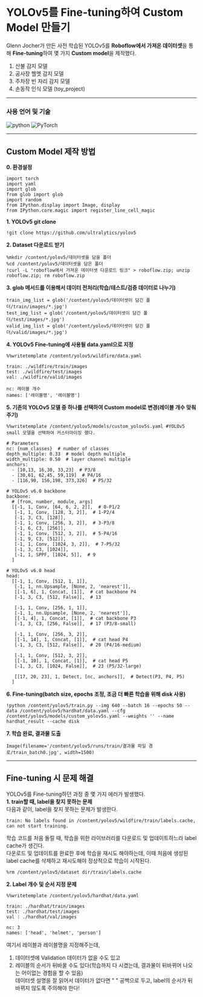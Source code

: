 # YOLOv5를 Fine-tuning하여 Custom Model 만들기
Glenn Jocher가 만든 사전 학습된 YOLOv5를 **Roboflow에서 가져온 데이터셋**을 통해 **Fine-tuning**하여 몇 가지 **Custom model**을 제작했다.
1. 산불 감지 모델
2. 공사장 헬멧 감지 모델
3. 주차장 빈 자리 감지 모델
4. 손동작 인식 모델 (toy_project)
***

### 사용 언어 및 기술
![python](https://img.shields.io/badge/Python-3776AB?style=for-the-badge&logo=python&logoColor=white)
![PyTorch](https://img.shields.io/badge/PyTorch-%23EE4C2C.svg?style=for-the-badge&logo=PyTorch&logoColor=white)
***

## Custom Model 제작 방법
**0. 환경설정**
  ```
  import torch
  import yaml
  import glob
  from glob import glob
  import random
  from IPython.display import Image, display
  from IPython.core.magic import register_line_cell_magic
  ```   
**1. YOLOv5 git clone**
  ```
  !git clone https://github.com/ultralytics/yolov5
  ```
**2. Dataset 다운로드 받기**
  ```
  %mkdir /content/yolov5/데이터셋을 담을 폴더
  %cd /content/yolov5/데이터셋을 담은 폴더
  !curl -L "roboflow에서 가져온 데이터셋 다운로드 링크" > roboflow.zip; unzip roboflow.zip; rm roboflow.zip
  ```
**3. glob 메서드를 이용해서 데이터 전처리(학습/테스트/검증 데이터로 나누기)**
  ```
  train_img_list = glob('/content/yolov5/데이터셋이 담긴 폴더/train/images/*.jpg')
  test_img_list = glob('/content/yolov5/데이터셋이 담긴 폴더/test/images/*.jpg')
  valid_img_list = glob('/content/yolov5/데이터셋이 담긴 폴더/valid/images/*.jpg')
  ```
**4. YOLOv5 Fine-tuning에 사용될 data.yaml으로 지정**
  ```
  %%writetemplate /content/yolov5/wildfire/data.yaml
  
  train: ./wildfire/train/images
  test: ./wildfire/test/images
  val: ./wildfire/valid/images
  
  nc: 레이블 개수
  names: ['레이블명', '레이블명']
  ```
**5. 기존의 YOLOv5 모델 중 하나를 선택하여 Custom model로 변경(레이블 개수 맞춰주기)**
  ```
  %%writetemplate /content/yolov5/models/custom_yolov5s.yaml #YOLOv5 small 모델을 선택하여 커스터마이징 했다. 
  
  # Parameters
  nc: {num_classes}  # number of classes
  depth_multiple: 0.33  # model depth multiple
  width_multiple: 0.50  # layer channel multiple
  anchors:
    - [10,13, 16,30, 33,23]  # P3/8
    - [30,61, 62,45, 59,119]  # P4/16
    - [116,90, 156,198, 373,326]  # P5/32
  
  # YOLOv5 v6.0 backbone
  backbone:
    # [from, number, module, args]
    [[-1, 1, Conv, [64, 6, 2, 2]],  # 0-P1/2
     [-1, 1, Conv, [128, 3, 2]],  # 1-P2/4
     [-1, 3, C3, [128]],
     [-1, 1, Conv, [256, 3, 2]],  # 3-P3/8
     [-1, 6, C3, [256]],
     [-1, 1, Conv, [512, 3, 2]],  # 5-P4/16
     [-1, 9, C3, [512]],
     [-1, 1, Conv, [1024, 3, 2]],  # 7-P5/32
     [-1, 3, C3, [1024]],
     [-1, 1, SPPF, [1024, 5]],  # 9
    ]
  
  # YOLOv5 v6.0 head
  head:
    [[-1, 1, Conv, [512, 1, 1]],
     [-1, 1, nn.Upsample, [None, 2, 'nearest']],
     [[-1, 6], 1, Concat, [1]],  # cat backbone P4
     [-1, 3, C3, [512, False]],  # 13
  
     [-1, 1, Conv, [256, 1, 1]],
     [-1, 1, nn.Upsample, [None, 2, 'nearest']],
     [[-1, 4], 1, Concat, [1]],  # cat backbone P3
     [-1, 3, C3, [256, False]],  # 17 (P3/8-small)
  
     [-1, 1, Conv, [256, 3, 2]],
     [[-1, 14], 1, Concat, [1]],  # cat head P4
     [-1, 3, C3, [512, False]],  # 20 (P4/16-medium)
  
     [-1, 1, Conv, [512, 3, 2]],
     [[-1, 10], 1, Concat, [1]],  # cat head P5
     [-1, 3, C3, [1024, False]],  # 23 (P5/32-large)
  
     [[17, 20, 23], 1, Detect, [nc, anchors]],  # Detect(P3, P4, P5)
    ]
  ```
**6. Fine-tuning(batch size, epochs 조정, 조금 더 빠른 학습을 위해 disk 사용)**
  ```
  !python /content/yolov5/train.py --img 640 --batch 16 --epochs 50 --data /content/yolov5/hardhat/data.yaml --cfg /content/yolov5/models/custom_yolov5s.yaml --weights '' --name hardhat_result --cache disk
  ```
**7. 학습 완료, 결과물 도출**
  ```
  Image(filename='/content/yolov5/runs/train/결과물 파일 경로/train_batch0.jpg', width=1500)
  ```
***
## Fine-tuning 시 문제 해결
YOLOv5를 Fine-tuning하던 과정 중 몇 가지 에러가 발생했다. <br>
**1. train할 때, label을 찾지 못하는 문제** <br>
다음과 같이, label을 찾지 못하는 문제가 발생한다. <br>
  ```
  train: No labels found in /content/yolov5/wildfire/train/labels.cache, can not start training.
  ```
학습 코드를 처음 돌릴 때, 학습을 위한 라이브러리를 다운로드 및 업데이트하느라 label cache가 생긴다. <br>
다운로드 및 업데이트를 완료한 후에 학습을 재시도 해야하는데, 이때 처음에 생성된 label cache를 삭제하고 재시도해야 정상적으로 학습이 시작된다. <br>
  ```
  %rm /content/yolov5/dataset dir/train/labels.cache
  ```

**2. Label 개수 및 순서 지정 문제** <br>
  ```
  %%writetemplate /content/yolov5/hardhat/data.yaml
  
  train: ./hardhat/train/images
  test: ./hardhat/test/images
  val : ./hardhat/val/images
  
  nc: 3
  names: ['head', 'helmet', 'person']
  ```
여기서 레이블과 레이블명을 지정해주는데, <br>
1) 데이터셋에 Validation 데이터가 없을 수도 있고 <br>
2) 레이블의 순서가 뒤바꿀 수도 있다(학습까지 다 시켰는데, 결과물이 뒤바뀌어 나오는 어이없는 경험을 할 수 있음) <br>
데이터셋 설명을 잘 읽어서 데이터가 없다면 " " 공백으로 두고, label의 순서가 뒤바뀌지 않도록 주의해야 한다!

